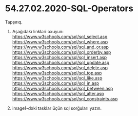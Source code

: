 # 54.27.02.2020-SQL-Operators

  Tapşırıq.
  
  1. Aşağıdakı linkləri oxuyun:
     https://www.w3schools.com/sql/sql_select.asp
     https://www.w3schools.com/sql/sql_where.asp
     https://www.w3schools.com/sql/sql_and_or.asp
     https://www.w3schools.com/sql/sql_orderby.asp
     https://www.w3schools.com/sql/sql_insert.asp
     https://www.w3schools.com/sql/sql_update.asp
     https://www.w3schools.com/sql/sql_delete.asp
     https://www.w3schools.com/sql/sql_top.asp
     https://www.w3schools.com/sql/sql_like.asp
     https://www.w3schools.com/sql/sql_in.asp
     https://www.w3schools.com/sql/sql_between.asp
     https://www.w3schools.com/sql/sql_alter.asp
     https://www.w3schools.com/sql/sql_constraints.asp
     
     
  2. image1-dəki tasklar üçün sql sorğuları yazın. 
